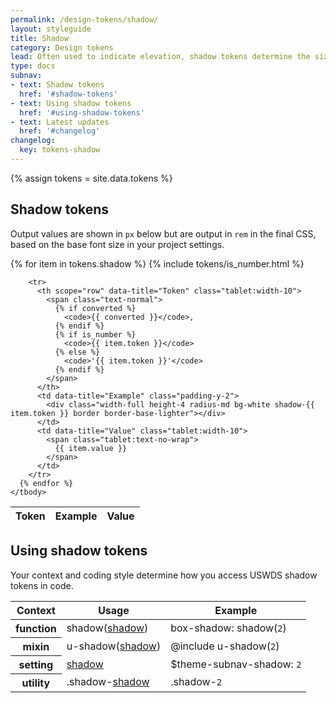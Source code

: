 ```yaml
---
permalink: /design-tokens/shadow/
layout: styleguide
title: Shadow
category: Design tokens
lead: Often used to indicate elevation, shadow tokens determine the size of a drop shadow (or `box-shadow`) around an item.
type: docs
subnav:
- text: Shadow tokens
  href: '#shadow-tokens'
- text: Using shadow tokens
  href: '#using-shadow-tokens'
- text: Latest updates
  href: '#changelog'
changelog:
  key: tokens-shadow
---
```


{% assign tokens = site.data.tokens %}

## Shadow tokens
Output values are shown in `px` below but are output in `rem` in the final CSS, based on the base font size in your project settings.

<div class="site-table-wrapper">
  <table class="usa-table--borderless site-table-responsive">
    <thead>
      <tr>
        <th scope="col">Token</th>
        <th scope="col">Example</th>
        <th scope="col">Value</th>
      </tr>
    </thead>
    <tbody class="font-mono-2xs">
      {% for item in tokens.shadow %}
        {% include tokens/is_number.html %}

        <tr>
          <th scope="row" data-title="Token" class="tablet:width-10">
            <span class="text-normal">
              {% if converted %}
                <code>{{ converted }}</code>,
              {% endif %}
              {% if is_number %}
                <code>{{ item.token }}</code>
              {% else %}
                <code>'{{ item.token }}'</code>
              {% endif %}
            </span>
          </th>
          <td data-title="Example" class="padding-y-2">
            <div class="width-full height-4 radius-md bg-white shadow-{{ item.token }} border border-base-lighter"></div>
          </td>
          <td data-title="Value" class="tablet:width-10">
            <span class="tablet:text-no-wrap">
              {{ item.value }}
            </span>
          </td>
        </tr>
      {% endfor %}
    </tbody>
  </table>
</div>

## Using shadow tokens
Your context and coding style determine how you access USWDS shadow tokens in code.

<div class="site-table-wrapper">
  <table class="usa-table--borderless site-table-responsive">
    <thead>
      <tr>
        <th scope="col">Context</th>
        <th scope="col">Usage</th>
        <th scope="col">Example</th>
      </tr>
    </thead>
    <tbody class="font-mono-2xs">
      <tr>
        <th scope="row" data-title="Context">
          <span class="font-lang-3">function</span>
        </th>
        <td data-title="Description">
          <span>
            shadow(<a href="{{ site.baseurl }}/design-tokens/shadow/" class="token">shadow</a>)
          </span>
        </td>
        <td data-title="Example">
          <span>
            box-shadow: shadow(<code>2</code>)
          </span>
        </td>
      </tr>
      <tr>
        <th scope="row" data-title="Context">
          <span class="font-lang-3">
            mixin
          </span>
        </th>
        <td data-title="Description">
          <span>
            u-shadow(<a href="{{ site.baseurl }}/design-tokens/shadow/" class="token">shadow</a>)
          </span>
        </td>
        <td data-title="Example">
          <span>
            @include u-shadow(<code>2</code>)<br/>
          </span>
        </td>
      </tr>
      <tr>
        <th scope="row" data-title="Context">
          <span class="font-lang-3">setting</span>
        </th>
        <td data-title="Description">
          <span>
            <a href="{{ site.baseurl }}/design-tokens/shadow/" class="token">shadow</a>
          </span>
        </td>
        <td data-title="Example">
          <span>
            $theme-subnav-shadow: <code>2</code>
          </span>
        </td>
      </tr>
      <tr>
        <th scope="row" data-title="Context">
          <span class="font-lang-3">
            utility
          </span>
        </th>
        <td data-title="Description">
          <span>
            .shadow-<a href="{{ site.baseurl }}/design-tokens/shadow/" class="token">shadow</a>
          </span>
        </td>
        <td data-title="Example">
          <span>
            .shadow-<code>2</code>
          </span>
        </td>
      </tr>
    </tbody>
  </table>
</div>
